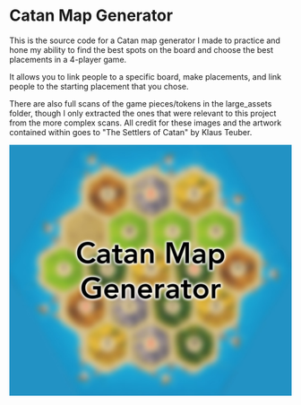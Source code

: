 # Catan Map Generator
This is the source code for a Catan map generator I made to practice and hone my ability to find the best spots on the board and choose the best placements in a 4-player game.

It allows you to link people to a specific board, make placements, and link people to the starting placement that you chose.

There are also full scans of the game pieces/tokens in the large_assets folder, though I only extracted the ones that were relevant to this project from the more complex scans.  All credit for these images and the artwork contained within goes to "The Settlers of Catan" by Klaus Teuber.

![](/assets/preview_new.jpg)
